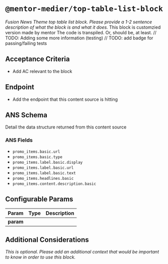 # `@mentor-medier/top-table-list-block`
_Fusion News Theme top table list block. Please provide a 1-2 sentence description of what the block is and what it does._
This block is customzied version made by mentor
The code is transpiled. Or, should be, at least.
// TODO: Adding some more information (testing)
// TODO: add badge for passing/failing tests

## Acceptance Criteria
- Add AC relevant to the block

## Endpoint
- Add the endpoint that this content source is hitting

## ANS Schema
Detail the data structure returned from this content source

### ANS Fields
- `promo_items.basic.url`
- `promo_items.basic.type`
- `promo_items.label.basic.display`
- `promo_items.label.basic.url`
- `promo_items.label.basic.text`
- `promo_items.headlines.basic`
- `promo_items.content.description.basic`


## Configurable Params
| **Param** | **Type** | **Description** |
|---|---|---|
| **param** |  |  |

## Additional Considerations
_This is optional. Please add an additional context that would be important to know in order to use this block._
